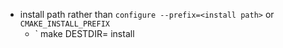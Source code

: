 * install path rather than `configure --prefix=<install path>` or `CMAKE_INSTALL_PREFIX`
  * ` make DESTDIR=<install path> install
